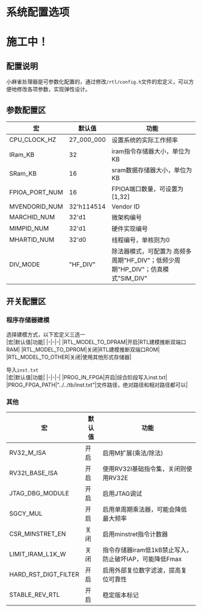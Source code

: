 # 系统配置选项 
# 施工中！

## 配置说明
小麻雀处理器是可参数化配置的，通过修改`/rtl/config.h`文件的宏定义，可以方便地修改各项参数，实现弹性设计。  

## 参数配置区
|宏|默认值|功能|
|-|-|-|
|CPU_CLOCK_HZ|27_000_000|设置系统的实际工作频率|
|IRam_KB|32|iram指令存储器大小，单位为KB|
|SRam_KB|16|sram数据存储器大小，单位为KB|
|FPIOA_PORT_NUM|16|FPIOA端口数量，可设置为[1,32]|
|MVENDORID_NUM|32'h114514|Vendor ID|
|MARCHID_NUM|32'd1|微架构编号|
|MIMPID_NUM |32'd1|硬件实现编号|
|MHARTID_NUM |32'd0|线程编号，单核则为0|
|DIV_MODE|"HF_DIV"|除法器模式，可配置为 高频多周期"HF_DIV"；低频少周期"HP_DIV"；仿真模式"SIM_DIV"|

## 开关配置区
### 程序存储器建模
选择建模方式，以下宏定义三选一  
|宏|默认值|功能|
|-|-|-|
|RTL_MODEL_TO_DPRAM|开启|RTL建模推断双端口RAM|
|RTL_MODEL_TO_DPROM|关闭|RTL建模推断双端口ROM|
|RTL_MODEL_TO_OTHER|关闭|使用其他形式存储器|

导入`inst.txt`  
|宏|默认值|功能|
|-|-|-|
|PROG_IN_FPGA|开启|综合阶段写入inst.txt|
|PROG_FPGA_PATH|"../../tb/inst.txt"|文件路径，绝对路径和相对路径都可以|

### 其他
|宏|默认值|功能|
|-|-|-|
|RV32_M_ISA|开启|启用M扩展(乘法/除法)|
|RV32I_BASE_ISA|开启|使用RV32I基础指令集，关闭则使用RV32E|
|JTAG_DBG_MODULE|开启|启用JTAG调试|
|SGCY_MUL|开启|启用单周期乘法器，可能会降低最大频率|
|CSR_MINSTRET_EN|关闭|启用minstret指令计数器|
|LIMIT_IRAM_L1K_W|关闭|指令存储器iram低1kB禁止写入，防止破坏IAP，可能降低Fmax|
|HARD_RST_DIGT_FILTER|开启|启用外部复位数字滤波，提高复位可靠性|
|STABLE_REV_RTL|开启|稳定版本标记|
